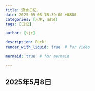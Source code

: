 ```yaml
---
title: 流水日记.
date: 2025-05-08 15:39:00 +0800
categories: [人生, 日记]
tags: [日记]

author: [sjc]

description: Fuck!
render_with_liquid: true  # for video

mermaid: true  # for mermaid

---
```


## 2025年5月8日

